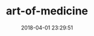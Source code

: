 ---
title: art-of-medicine
projectName: Art of Medicine CMS
projectLink: https://image.ibb.co/ebCSNH/Art_of_Medicine_Main_Page.png
initialCaption: This is the main page of the website
coverImage: https://image.ibb.co/i8wkbc/art_of_medicine.png
projectCategory: Photo Gallery
technologyUsed:
  - HTML5
  - CSS3
  - Javascript ES6
  - AngularJS
  - Bootstrap
  - SASS
gallery:
  - src: 'https://image.ibb.co/ngmXpx/Art_of_Medicine_Past_Events.png'
    caption: Users can search through past events
  - src: 'https://image.ibb.co/gaxSNH/Art_of_Medicine_Administrative_Mode.png'
    caption: Administrative mode for managing the event contents
  - src: 'https://image.ibb.co/ifxSNH/Art_of_Medicine_Form.png'
    caption: User interface of the event form
date: 2018-04-01 23:29:51
tags:
---